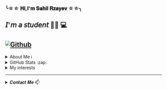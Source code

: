 ### ╰☆☆ 𝐇𝐢,𝐈'𝐦 𝐒𝐚𝐡𝐢𝐥 𝐑𝐳𝐚𝐲𝐞𝐯 ☆☆╮

## 𝘐'𝘮 𝘢 𝘴𝘵𝘶𝘥𝘦𝘯𝘵 :man_technologist: :computer:

## [![Github](https://img.shields.io/github/followers/rzayevsahil?label=Follow&style=social)](https://github.com/rzayevsahil)


<details>
<summary>About Me ℹ️</summary>

-  :smiley:  ░▒▓█ 𝑰'𝒎 𝒄𝒖𝒓𝒓𝒆𝒏𝒕𝒍𝒚 𝒍𝒆𝒂𝒓𝒏𝒊𝒏𝒈 𝑱𝒂𝒗𝒂 █▓▒░
  
- 💬 𝐇𝐞𝐥𝐥𝐨. 𝐈 𝐚𝐦 𝐊𝐓𝐔 𝐬𝐭𝐮𝐝𝐞𝐧𝐭. 𝐈 𝐥𝐨𝐯𝐞 𝐬𝐨𝐟𝐭𝐰𝐚𝐫𝐞. 𝐂𝐨𝐟𝐟𝐞𝐞 𝐚𝐧𝐝 𝐬𝐨𝐟𝐭𝐰𝐚𝐫𝐞 𝐚𝐫𝐞 𝐢𝐧𝐝𝐢𝐬𝐩𝐞𝐧𝐬𝐚𝐛𝐥𝐞. 𝐒𝐨𝐦𝐞𝐭𝐢𝐦𝐞𝐬, 𝐞𝐯𝐞𝐧 𝐢𝐟 𝐈 𝐡𝐚𝐯𝐞 𝐚 𝐩𝐫𝐨𝐛𝐥𝐞𝐦, 𝐈 𝐭𝐫𝐲 𝐭𝐨 𝐬𝐨𝐥𝐯𝐞 𝐭𝐡𝐚𝐭 𝐩𝐫𝐨𝐣𝐞𝐜𝐭 𝐛𝐞𝐟𝐨𝐫𝐞 𝐈 𝐬𝐥𝐞𝐞𝐩 𝐮𝐧𝐭𝐢𝐥 𝐦𝐨𝐫𝐧𝐢𝐧𝐠.

- :musical_score: ♫♪ 𝐈 𝐥𝐨𝐯𝐞 𝐥𝐢𝐬𝐭𝐞𝐧𝐢𝐧𝐠 𝐭𝐨 𝐦𝐮𝐬𝐢𝐜 ♪♫

- :books: 𝐈'𝐦 𝐫𝐞𝐚𝐝𝐢𝐧𝐠 𝐝𝐞𝐭𝐞𝐜𝐭𝐢𝐯𝐞 𝐧𝐨𝐯𝐞𝐥𝐬
---
</details>


<details>  

<summary> GitHub Stats :zap: </summary>
  
 ![Sahil's github stats](https://github-readme-stats.vercel.app/api?username=rzayevsahil&show_icons=true&theme=dark) ![Top Langs](https://github-readme-stats.vercel.app/api/top-langs/?username=rzayevsahil&theme=tokyonight)

---
</details>


<details>
<summary>My interests</summary><br>
  
  ![C++](https://img.shields.io/badge/C%2B%2B-00599C?style=badge&logo=c%2B%2B&logoColor=white) 
  ![C](https://img.shields.io/badge/-C-00599C?style=flat&logo=c&logoColor=white)  
  ![HTML5](https://img.shields.io/badge/-HTML5-E34F26?style=flat&logo=HTML5&logoColor=white)
  ![CSS3](https://img.shields.io/badge/-CSS3-1572B6?style=flat&logo=CSS3&logoColor=white)
  ![JavaScript](https://img.shields.io/badge/JavaScript-F7DF1E?style=badge&logo=javascript&logoColor=black)  
  ![C#](https://img.shields.io/badge/C%23-239120?style=badge&logo=c-sharp&logoColor=white)
  ![Angular](https://img.shields.io/badge/-Angular-DD0031?style=flat&logo=angular&logoColor=white)
  ![Bootstrap](https://img.shields.io/badge/-Bootstrap-563D7C?style=flat&logo=bootstrap&logoColor=white) 
  ![Typescript](https://img.shields.io/badge/-Typescript-007ACC?style=flat&logo=typescript&logoColor=white)  
  ![Java](https://img.shields.io/badge/-Java-ED8B00?style=flat&logo=java&logoColor=white)
  ![React](https://img.shields.io/badge/-React-20232A?style=flat&logo=react&logoColor=61DAFB)  
  ![Git](https://img.shields.io/badge/Git-F05032?style=badge&logo=git&logoColor=white)
  ![Visual_Studio_Code](https://img.shields.io/badge/Visual_Studio_Code-0078D4?style=badge&logo=visual%20studio%20code&logoColor=white)
  ![Visual_Studio_2019](https://img.shields.io/badge/Visual_Studio_2019-5C2D91?style=badge&logo=visual%20studio&logoColor=white)
  ![Eclipse](https://img.shields.io/badge/Eclipse-2C2255?style=badge&logo=eclipse&logoColor=white)
  
  
</details>
  
  ---------------------------------------------------------------------------------------------------------------------------------------------

<details>
<summary> 𝑪𝒐𝒏𝒕𝒂𝒄𝒕 𝑴𝒆 📫</summary>
  
 - [![Gmail](https://img.shields.io/badge/Gmail-D14836?style=badge&logo=gmail&logoColor=white)](https://www.sahilrzayev200d@gmail.com) sahilrzayev200d@gmail.com
 - [![Instagram Badge](https://img.shields.io/badge/Instagram-E4405F?style=badge&logo=instagram&logoColor=white)](https://www.instagram.com/sahil_rzayev__/) 
[![Linkedin Badge](https://img.shields.io/badge/LinkedIn-0077B5?style=badge&logo=linkedin&logoColor=white)](https://www.linkedin.com/in/sahilrzayev) 
[![Facebook Badge](https://img.shields.io/badge/Facebook-1877F2?style=badge&logo=facebook&logoColor=white)](https://www.facebook.com/mecaz.adam.712) 
[![Twitter Badge](https://img.shields.io/badge/Twitter-1DA1F2?style=badge&logo=twitter&logoColor=white)](https://twitter.com/Sahil_Rzayev_) 
</details>
